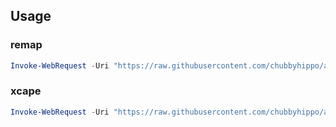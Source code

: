 ## Usage
### remap
```powershell
Invoke-WebRequest -Uri "https://raw.githubusercontent.com/chubbyhippo/ahk/master/remap.ahk" -OutFile "$Home\AppData\Roaming\Microsoft\Windows\Start Menu\Programs\Startup\remap.ahk"
```
### xcape
```powershell
Invoke-WebRequest -Uri "https://raw.githubusercontent.com/chubbyhippo/ahk/master/xcape.ahk" -OutFile "$Home\AppData\Roaming\Microsoft\Windows\Start Menu\Programs\Startup\xcape.ahk"
```
